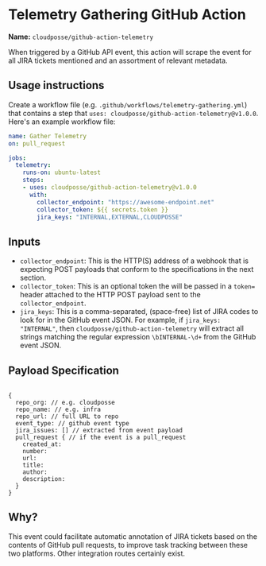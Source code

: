 # Telemetry Gathering GitHub Action

**Name:** `cloudposse/github-action-telemetry`

When triggered by a GitHub API event, this action will scrape the event for all JIRA tickets mentioned and an assortment of relevant metadata.

## Usage instructions

Create a workflow file (e.g. `.github/workflows/telemetry-gathering.yml`) that contains a step that `uses: cloudposse/github-action-telemetry@v1.0.0`. Here's an example workflow file:

```yaml
name: Gather Telemetry
on: pull_request

jobs:
  telemetry:
    runs-on: ubuntu-latest
    steps:
    - uses: cloudposse/github-action-telemetry@v1.0.0
      with:
        collector_endpoint: "https://awesome-endpoint.net"
        collector_token: ${{ secrets.token }}
        jira_keys: "INTERNAL,EXTERNAL,CLOUDPOSSE"

```

## Inputs

- `collector_endpoint`: This is the HTTP(S) address of a webhook that is expecting POST payloads that conform to the specifications in the next section.
- `collector_token`: This is an optional token the will be passed in a `token=` header attached to the HTTP POST payload sent to the `collector_endpoint`.
- `jira_keys`: This is a comma-separated, (space-free) list of JIRA codes to look for in the GitHub event JSON. For example, if `jira_keys: "INTERNAL"`, then `cloudposse/github-action-telemetry` will extract all strings matching the regular expression `\bINTERNAL-\d+` from the GitHub event JSON.

## Payload Specification

```

{
  repo_org: // e.g. cloudposse
  repo_name: // e.g. infra
  repo_url: // full URL to repo
  event_type: // github event type
  jira_issues: [] // extracted from event payload
  pull_request { // if the event is a pull_request
    created_at:
    number:
    url:
    title:
    author:
    description:
  }
}

```

## Why?

This event could facilitate automatic annotation of JIRA tickets based on the contents of GitHub pull requests, to improve task tracking between these two platforms. Other integration routes certainly exist.
